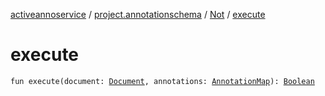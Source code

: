 [activeannoservice](../../index.md) / [project.annotationschema](../index.md) / [Not](index.md) / [execute](./execute.md)

# execute

`fun execute(document: `[`Document`](../../document/-document/index.md)`, annotations: `[`AnnotationMap`](../../document.annotation/-annotation-map.md)`): `[`Boolean`](https://kotlinlang.org/api/latest/jvm/stdlib/kotlin/-boolean/index.html)